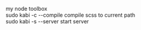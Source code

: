 my node toolbox  
sudo kabi -c --compile compile scss to current path  
sudo kabi -s --server start server
